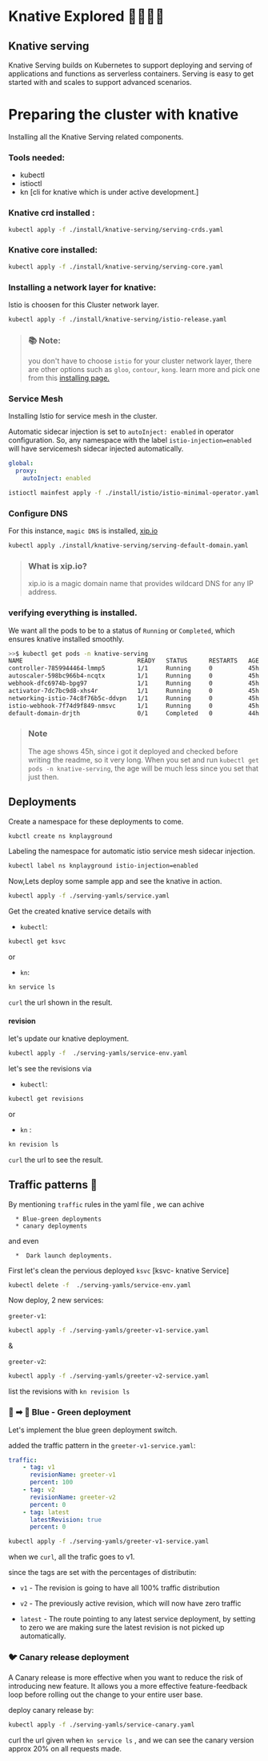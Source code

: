 # Knative Explored 🔰🔰🔰🔰

## Knative serving

Knative Serving builds on Kubernetes to support deploying and serving of applications
and functions as serverless containers.
Serving is easy to get started with and scales to support advanced scenarios.

# Preparing the cluster with knative

Installing all the Knative Serving related components.

### Tools needed:

* kubectl 
* istioctl
* kn [cli for knative which is under active development.]


### Knative crd installed :

```bash
kubectl apply -f ./install/knative-serving/serving-crds.yaml
```

### Knative core installed:

```bash
kubectl apply -f ./install/knative-serving/serving-core.yaml
```

### Installing a network layer for knative:

Istio is choosen for this Cluster network layer.

```bash
kubectl apply -f ./install/knative-serving/istio-release.yaml
```

> ### 📚 Note:
> you don't have to choose `istio` for your cluster network layer, there are other options such as `gloo`, `contour`, `kong`. learn more and pick one from this [installing page.](https://knative.dev/docs/install/any-kubernetes-cluster/#serving_networking)


### Service Mesh

Installing Istio for service mesh in the cluster.

Automatic sidecar injection is set to `autoInject: enabled` in operator configuration.
So, any namespace with the label `istio-injection=enabled` will have servicemesh sidecar injected automatically.

```yaml
global:
  proxy:
    autoInject: enabled
```

```bash
istioctl mainfest apply -f ./install/istio/istio-minimal-operator.yaml
```

### Configure DNS

For this instance, `magic DNS` is installed, [xip.io](http://xip.io/)

```bash
kubectl apply ./install/knative-serving/serving-default-domain.yaml
```
> ###  What is xip.io?
>xip.io is a magic domain name that provides wildcard DNS
>for any IP address.

### verifying everything is installed.

We want all the pods to be to a status of `Running` or `Completed`, which ensures knative installed smoothly.

```bash
>>$ kubectl get pods -n knative-serving
NAME                                READY   STATUS      RESTARTS   AGE
controller-7859944464-lmmp5         1/1     Running     0          45h
autoscaler-598bc966b4-ncqtx         1/1     Running     0          45h
webhook-dfc6974b-bpg97              1/1     Running     0          45h
activator-7dc7bc9d8-xhs4r           1/1     Running     0          45h
networking-istio-74c8f76b5c-ddvpn   1/1     Running     0          45h
istio-webhook-7f74d9f849-nmsvc      1/1     Running     0          45h
default-domain-drjth                0/1     Completed   0          44h

```
> ### Note
> The age shows 45h, since i got it deployed and checked before writing the readme, so it very long. When you set and run `kubectl get pods -n knative-serving`, the age will be much less since you set that just then.

## Deployments

Create a namespace for these deployments to come.

```bash
kubctl create ns knplayground
```

Labeling the namespace for automatic istio service mesh sidecar injection.

```bash
kubectl label ns knplayground istio-injection=enabled
```

Now,Lets deploy some sample app and see the knative in action.

```bash
kubectl apply -f ./serving-yamls/service.yaml
```

Get the created  knative service details with

* `kubectl`:
```bash
kubectl get ksvc
```
or 

* `kn`:
```bash
kn service ls
```

`curl` the url shown in the result.

#### revision

let's update our knative deployment.

```bash
kubectl apply -f  ./serving-yamls/service-env.yaml
```
let's see the revisions via 

* `kubectl`:
```bash
kubectl get revisions
```
or 

* `kn` :
```bash
kn revision ls
```

`curl` the url to see the result.

## Traffic patterns 🚦

By mentioning `traffic` rules in the yaml file , we can achive 

```
  * Blue-green deployments  
  * canary deployments
```
and even

```
  *  Dark launch deployments.
```

First let's clean the pervious deployed `ksvc` [ksvc- knative Service]

```bash
kubectl delete -f  ./serving-yamls/service-env.yaml
```

Now deploy, 2 new services:

`greeter-v1`:
```bash
kubectl apply -f ./serving-yamls/greeter-v1-service.yaml
```

&

`greeter-v2`:
```bash
kubectl apply -f ./serving-yamls/greeter-v2-service.yaml
```

list the revisions with `kn revision ls`

### 🔵 ➡ 💚  Blue - Green deployment

Let's implement the blue green deployment switch.

added the traffic pattern in the `greeter-v1-service.yaml`:

```yaml
traffic:
    - tag: v1
      revisionName: greeter-v1
      percent: 100
    - tag: v2
      revisionName: greeter-v2
      percent: 0
    - tag: latest
      latestRevision: true
      percent: 0
```
```bash
kubectl apply -f ./serving-yamls/greeter-v1-service.yaml
```
when we `curl`, all the trafic goes to v1.

since the tags are set with the percentages of distributin:

* `v1` - The revision is going to have all 100% traffic distribution

* `v2` - The previously active revision, which will now have zero traffic

* `latest` - The route pointing to any latest service deployment, by setting to zero we are making sure the latest revision is not picked up automatically.



### 🐦 Canary release deployment

A Canary release is more effective when you want to reduce the risk of 
introducing new feature.
It allows you a more effective feature-feedback loop before rolling 
out the change to your entire user base.

deploy canary release by:
```bash
kubectl apply -f ./serving-yamls/service-canary.yaml
```

curl the url given when `kn service ls` , and we can see the canary version approx 20% on all requests made.
